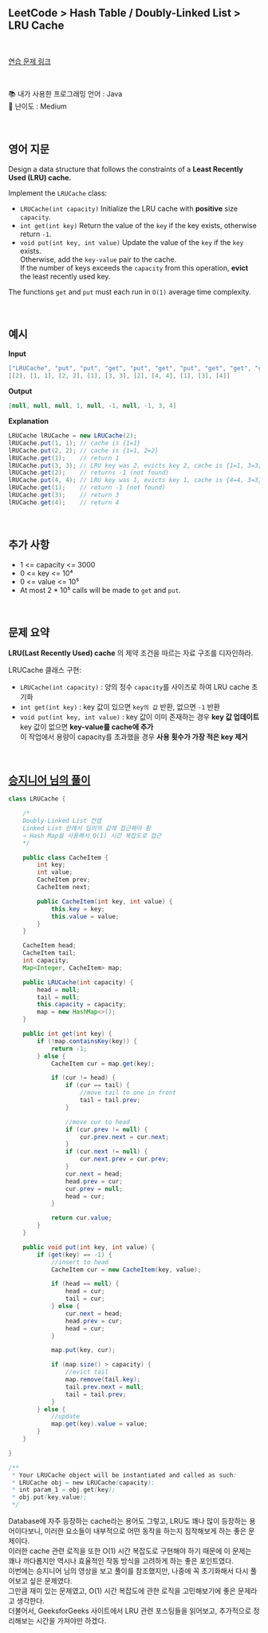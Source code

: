 ## **LeetCode > Hash Table / Doubly-Linked List > LRU Cache**

<br>

[연습 문제 링크](https://leetcode.com/problems/lru-cache/)

<br>

📚 내가 사용한 프로그래밍 언어 : Java  
🎢 난이도 : Medium

<br>

## 영어 지문

Design a data structure that follows the constraints of a **Least Recently Used (LRU) cache.**

Implement the `LRUCache` class:

- `LRUCache(int capacity)` Initialize the LRU cache with **positive** size `capacity`.
- `int get(int key)` Return the value of the `key` if the key exists, otherwise return `-1`.
- `void put(int key, int value)` Update the value of the `key` if the `key` exists.<br>Otherwise, add the `key-value` pair to the cache.<br>If the number of keys exceeds the `capacity` from this operation, **evict** the least recently used key.

The functions `get` and `put` must each run in `O(1)` average time complexity.

<br>

## 예시

**Input**

```java
["LRUCache", "put", "put", "get", "put", "get", "put", "get", "get", "get"]
[[2], [1, 1], [2, 2], [1], [3, 3], [2], [4, 4], [1], [3], [4]]
```

**Output**

```java
[null, null, null, 1, null, -1, null, -1, 3, 4]
```

**Explanation**

```java
LRUCache lRUCache = new LRUCache(2);
lRUCache.put(1, 1); // cache is {1=1}
lRUCache.put(2, 2); // cache is {1=1, 2=2}
lRUCache.get(1);    // return 1
lRUCache.put(3, 3); // LRU key was 2, evicts key 2, cache is {1=1, 3=3}
lRUCache.get(2);    // returns -1 (not found)
lRUCache.put(4, 4); // LRU key was 1, evicts key 1, cache is {4=4, 3=3}
lRUCache.get(1);    // return -1 (not found)
lRUCache.get(3);    // return 3
lRUCache.get(4);    // return 4
```

<br>

## 추가 사항

- 1 <= capacity <= 3000
- 0 <= key <= 10⁴
- 0 <= value <= 10⁵
- At most 2 \* 10⁵ calls will be made to `get` and `put`.

<br>

## 문제 요약

**LRU(Last Recently Used) cache** 의 제약 조건을 따르는 자료 구조를 디자인하라.

LRUCache 클래스 구현:

- `LRUCache(int capacity)` : 양의 정수 `capacity`를 사이즈로 하여 LRU cache 초기화
- `int get(int key)` : key 값이 있으면 `key의 값` 반환, 없으면 `-1` 반환
- `void put(int key, int value)` : key 값이 이미 존재하는 경우 **key 값 업데이트**<br>key 값이 없으면 **key-value를 cache에 추가**<br>이 작업에서 용량이 capacity를 초과했을 경우 **사용 횟수가 가장 적은 key 제거**

<br>

## [승지니어 님의 풀이](https://youtu.be/WOaQfWqlV7A)

```java
class LRUCache {

    /*
    Doubly-Linked List 컨셉
    Linked List 안에서 임의의 값에 접근해야 함
    → Hash Map을 사용해서 O(1) 시간 복잡도로 접근
    */

    public class CacheItem {
        int key;
        int value;
        CacheItem prev;
        CacheItem next;

        public CacheItem(int key, int value) {
            this.key = key;
            this.value = value;
        }
    }

    CacheItem head;
    CacheItem tail;
    int capacity;
    Map<Integer, CacheItem> map;

    public LRUCache(int capacity) {
        head = null;
        tail = null;
        this.capacity = capacity;
        map = new HashMap<>();
    }

    public int get(int key) {
        if (!map.containsKey(key)) {
            return -1;
        } else {
            CacheItem cur = map.get(key);

            if (cur != head) {
                if (cur == tail) {
                    //move tail to one in front
                    tail = tail.prev;
                }

                //move cur to head
                if (cur.prev != null) {
                    cur.prev.next = cur.next;
                }
                if (cur.next != null) {
                    cur.next.prev = cur.prev;
                }
                cur.next = head;
                head.prev = cur;
                cur.prev = null;
                head = cur;
            }

            return cur.value;
        }
    }

    public void put(int key, int value) {
        if (get(key) == -1) {
            //insert to head
            CacheItem cur = new CacheItem(key, value);

            if (head == null) {
                head = cur;
                tail = cur;
            } else {
                cur.next = head;
                head.prev = cur;
                head = cur;
            }

            map.put(key, cur);

            if (map.size() > capacity) {
                //evict tail
                map.remove(tail.key);
                tail.prev.next = null;
                tail = tail.prev;
            }
        } else {
            //update
            map.get(key).value = value;
        }
    }

}

/**
 * Your LRUCache object will be instantiated and called as such:
 * LRUCache obj = new LRUCache(capacity);
 * int param_1 = obj.get(key);
 * obj.put(key,value);
 */
```

Database에 자주 등장하는 cache라는 용어도 그렇고, LRU도 꽤나 많이 등장하는 용어이다보니, 이러한 요소들이 내부적으로 어떤 동작을 하는지 짐작해보게 하는 좋은 문제이다.  
이러한 cache 관련 로직을 또한 O(1) 시간 복잡도로 구현해야 하기 때문에 이 문제는 꽤나 까다롭지만 역시나 효율적인 작동 방식을 고려하게 하는 좋은 포인트였다.  
이번에는 승지니어 님의 영상을 보고 풀이를 참조했지만, 나중에 꼭 초기화해서 다시 풀어보고 싶은 문제였다.  
그만큼 재미 있는 문제였고, O(1) 시간 복잡도에 관한 로직을 고민해보기에 좋은 문제라고 생각한다.  
더불어서, GeeksforGeeks 사이트에서 LRU 관련 포스팅들을 읽어보고, 추가적으로 정리해보는 시간을 가져야만 하겠다.
